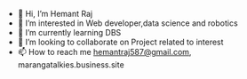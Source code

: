 - 👋 Hi, I’m Hemant Raj
- 👀 I’m interested in Web developer,data science and robotics
- 🌱 I’m currently learning DBS
- 💞️ I’m looking to collaborate on Project related to interest
- 📫 How to reach me  hemantraj587@gmail.com,
marangatalkies.business.site

<!---
hemant087/hemant087 is a ✨ special ✨ repository because its `README.md` (this file) appears on your GitHub profile.
You can click the Preview link to take a look at your changes.
--->
